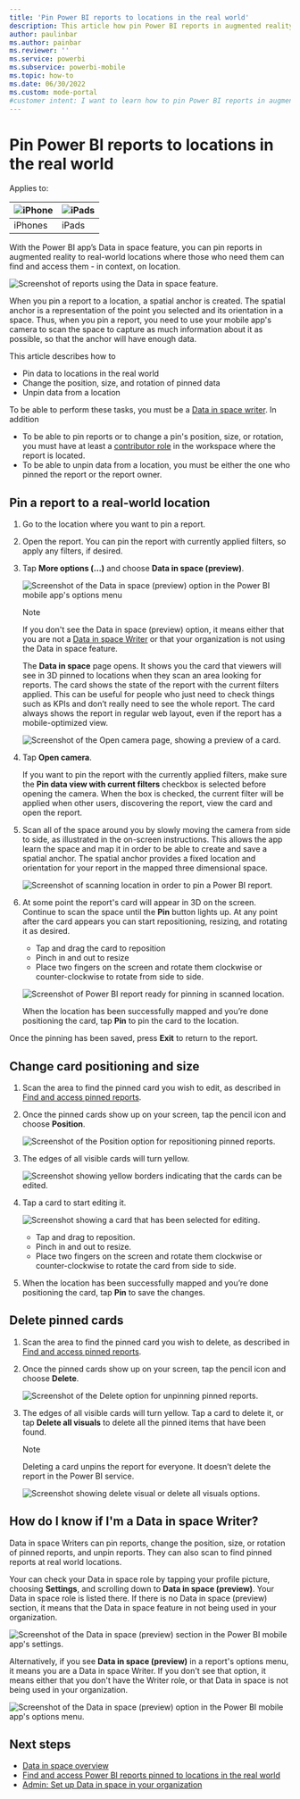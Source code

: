 ```yaml
---
title: 'Pin Power BI reports to locations in the real world'
description: This article how pin Power BI reports in augmented reality at real world locations.
author: paulinbar
ms.author: painbar
ms.reviewer: ''
ms.service: powerbi
ms.subservice: powerbi-mobile
ms.topic: how-to
ms.date: 06/30/2022
ms.custom: mode-portal
#customer intent: I want to learn how to pin Power BI reports in augmented reality at real world locations.
---
```

# Pin Power BI reports to locations in the real world

Applies to:

| ![iPhone](./media/mobile-apps-metrics/ios-logo-40-px.png) | ![iPads](./media/mobile-apps-metrics/ios-logo-40-px.png) |
|:--- |:--- |
|iPhones |iPads |

With the Power BI app’s Data in space feature, you can pin reports in augmented reality to real-world locations where those who need them can find and access them - in context, on location.

![Screenshot of reports using the Data in space feature.](./media/mobile-apps-data-in-space-pin-reports/power-bi-mobile-app-data-in-space-final-result.png)

When you pin a report to a location, a spatial anchor is created. The spatial anchor is a representation of the point you selected and its orientation in a space. Thus, when you pin a report, you need to use your mobile app's camera to scan the space to capture as much information about it as possible, so that the anchor will have enough data.


This article describes how to

* Pin data to locations in the real world
* Change the position, size, and rotation of pinned data
* Unpin data from a location

To be able to perform these tasks, you must be a [Data in space writer](#how-do-i-know-if-im-a-data-in-space-writer). In addition

* To be able to pin reports or to change a pin's position, size, or rotation, you must have at least a [contributor role](../../collaborate-share/service-roles-new-workspaces.md) in the workspace where the report is located.
* To be able to unpin data from a location, you must be either the one who pinned the report or the report owner.

## Pin a report to a real-world location

1. Go to the location where you want to pin a report.
1. Open the report. You can pin the report with currently applied filters, so apply any filters, if desired.
1. Tap **More options (…)** and choose **Data in space (preview)**.

    ![Screenshot of the Data in space (preview) option in the Power BI mobile app's options menu](./media/mobile-apps-data-in-space-pin-reports/data-in-space-option.png)
    
    >[!NOTE]
    > If you don't see the Data in space (preview) option, it means either that you are not a [Data in space Writer](#how-do-i-know-if-im-a-data-in-space-writer) or that your organization is not using the Data in space feature.
    
    The **Data in space** page opens. It shows you the card that viewers will see in 3D pinned to locations when they scan an area looking for reports. The card shows the state of the report with the current filters applied. This can be useful for people who just need to check things such as KPIs and don’t really need to see the whole report. The card always shows the report in regular web layout, even if the report has a mobile-optimized view.

    ![Screenshot of the Open camera page, showing a preview of a card.](./media/mobile-apps-data-in-space-pin-reports/data-in-space-card-preview.png)

1. Tap **Open camera**.

    If you want to pin the report with the currently applied filters, make sure the **Pin data view with current filters** checkbox is selected before opening the camera. When the box is checked, the current filter will be applied when other users, discovering the report, view the card and open the report.

1. Scan all of the space around you by slowly moving the camera from side to side, as illustrated in the on-screen instructions. This allows the app learn the space and map it in order to be able to create and save a spatial anchor. The spatial anchor provides a fixed location and orientation for your report in the mapped three dimensional space.

    ![Screenshot of scanning location in order to pin a Power BI report.](./media/mobile-apps-data-in-space-pin-reports/scan-location-for-pinning-report.png)

1. At some point the report's card will appear in 3D on the screen. Continue to scan the space until the **Pin** button lights up. At any point after the card appears you can start repositioning, resizing, and rotating it as desired.

    * Tap and drag the card to reposition
    * Pinch in and out to resize
    * Place two fingers on the screen and rotate them clockwise or counter-clockwise to rotate from side to side.  

    ![Screenshot of Power BI report ready for pinning in scanned location.](./media/mobile-apps-data-in-space-pin-reports/pin-report-to-location.png)

    When the location has been successfully mapped and you’re done positioning the card, tap **Pin** to pin the card to the location.

Once the pinning has been saved, press **Exit** to return to the report.

## Change card positioning and size 

1. Scan the area to find the pinned card you wish to edit, as described in [Find and access pinned reports](./mobile-apps-data-in-space-find-pinned-reports.md).

1. Once the pinned cards show up on your screen, tap the pencil icon and choose **Position**.

    ![Screenshot of the Position option for repositioning pinned reports.](./media/mobile-apps-data-in-space-pin-reports/reposition-pinned-report.png)
 
1. The edges of all visible cards will turn yellow.

    ![Screenshot showing yellow borders indicating that the cards can be edited.](./media/mobile-apps-data-in-space-pin-reports/pinned-reports-with-yellow-borders.png)
 
1. Tap a card to start editing it.

    ![Screenshot showing a card that has been selected for editing.](./media/mobile-apps-data-in-space-pin-reports/editing-pinned-report-location.png)
 
    * Tap and drag to reposition.
    * Pinch in and out to resize.
    * Place two fingers on the screen and rotate them clockwise or counter-clockwise to rotate the card from side to side.  

1. When the location has been successfully mapped and you’re done positioning the card, tap **Pin** to save the changes.

## Delete pinned cards

1. Scan the area to find the pinned card you wish to delete, as described in [Find and access pinned reports](./mobile-apps-data-in-space-find-pinned-reports.md).

1. Once the pinned cards show up on your screen, tap the pencil icon and choose **Delete**.

    ![Screenshot of the Delete option for unpinning pinned reports.](./media/mobile-apps-data-in-space-pin-reports/unpin-pinned-report.png)
 
1. The edges of all visible cards will turn yellow. Tap a card to delete it, or tap **Delete all visuals** to delete all the pinned items that have been found.

    >[!NOTE]
    >Deleting a card unpins the report for everyone. It doesn’t delete the report in the Power BI service.

    ![Screenshot showing delete visual or delete all visuals options.](./media/mobile-apps-data-in-space-pin-reports/unpin-pinned-report-options.png)


## How do I know if I'm a Data in space Writer?

Data in space Writers can pin reports, change the position, size, or rotation of pinned reports, and unpin reports. They can also scan to find pinned reports at real world locations.

Your can check your Data in space role by tapping your profile picture, choosing **Settings**, and scrolling down to **Data in space (preview)**. Your Data in space role is listed there. If there is no Data in space (preview) section, it means that the Data in space feature in not being used in your organization.

![Screenshot of the Data in space (preview) section in the Power BI mobile app's settings.](./media/mobile-apps-data-in-space-pin-reports/data-in-space-settings.png)

Alternatively, if you see **Data in space (preview)** in a report's options menu, it means you are a Data in space Writer. If you don't see that option, it means either that you don't have the Writer role, or that Data in space is not being used in your organization.

![Screenshot of the Data in space (preview) option in the Power BI mobile app's options menu.](./media/mobile-apps-data-in-space-pin-reports/data-in-space-option.png)

## Next steps

* [Data in space overview](mobile-apps-data-in-space-overview.md)
* [Find and access Power BI reports pinned to locations in the real world](mobile-apps-data-in-space-find-pinned-reports.md)
* [Admin: Set up Data in space in your organization](mobile-apps-data-in-space-set-up.md)